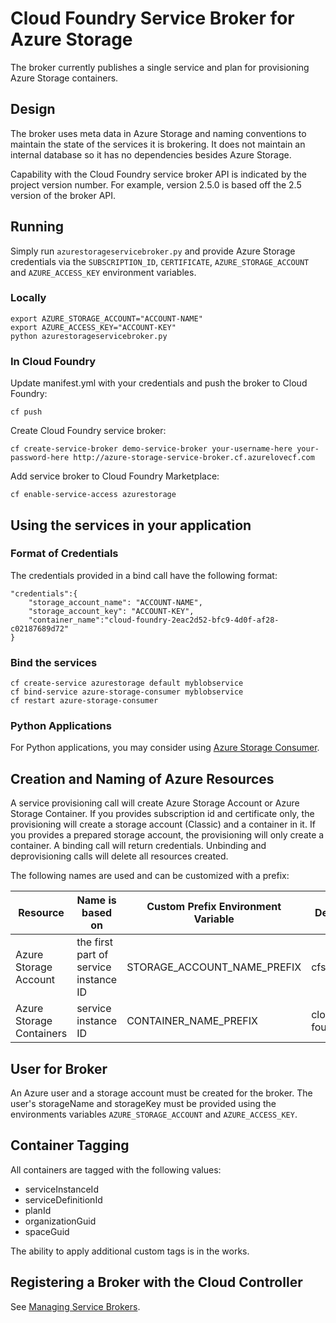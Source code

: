 # Cloud Foundry Service Broker for Azure Storage

The broker currently publishes a single service and plan for provisioning Azure Storage containers. 

## Design

The broker uses meta data in Azure Storage and naming conventions to maintain the state of the services it is brokering. It does not maintain an internal database so it has no dependencies besides Azure Storage.

Capability with the Cloud Foundry service broker API is indicated by the project version number. For example, version 2.5.0 is based off the 2.5 version of the broker API.

## Running

Simply run `azurestorageservicebroker.py` and provide Azure Storage credentials via the `SUBSCRIPTION_ID`, `CERTIFICATE`, `AZURE_STORAGE_ACCOUNT` and `AZURE_ACCESS_KEY` environment variables.

### Locally

```
export AZURE_STORAGE_ACCOUNT="ACCOUNT-NAME"
export AZURE_ACCESS_KEY="ACCOUNT-KEY"
python azurestorageservicebroker.py
```

### In Cloud Foundry

Update manifest.yml with your credentials and push the broker to Cloud Foundry:
```
cf push
```

Create Cloud Foundry service broker:
```
cf create-service-broker demo-service-broker your-username-here your-password-here http://azure-storage-service-broker.cf.azurelovecf.com
```

Add service broker to Cloud Foundry Marketplace:
```
cf enable-service-access azurestorage
```

## Using the services in your application

### Format of Credentials

The credentials provided in a bind call have the following format:

```
"credentials":{
    "storage_account_name": "ACCOUNT-NAME",
    "storage_account_key": "ACCOUNT-KEY",
    "container_name":"cloud-foundry-2eac2d52-bfc9-4d0f-af28-c02187689d72"
}
```

### Bind the services
```
cf create-service azurestorage default myblobservice
cf bind-service azure-storage-consumer myblobservice
cf restart azure-storage-consumer
```

### Python Applications

For Python applications, you may consider using [Azure Storage Consumer](https://github.com/bingosummer/azure-storage-consumer).

## Creation and Naming of Azure Resources

A service provisioning call will create Azure Storage Account or Azure Storage Container. If you provides subscription id and certificate only, the provisioning will create a storage account (Classic) and a container in it. If you provides a prepared storage account, the provisioning will only create a container. A binding call will return credentials. Unbinding and deprovisioning calls will delete all resources created.

The following names are used and can be customized with a prefix:

Resource         | Name is based on     | Custom Prefix Environment Variable  | Default Prefix    | Example Name  
-----------------|----------------------|-------------------------------------|-------------------|---------------
Azure Storage Account | the first part of service instance ID | STORAGE_ACCOUNT_NAME_PREFIX | cfservicebroker | cfservicebroker2eac2d52
Azure Storage Containers | service instance ID | CONTAINER_NAME_PREFIX | cloud-foundry- | cloud-foundry-2eac2d52-bfc9-4d0f-af28-c02187689d72

## User for Broker

An Azure user and a storage account must be created for the broker. The user's storageName and storageKey must be provided using the environments variables `AZURE_STORAGE_ACCOUNT` and `AZURE_ACCESS_KEY`.

## Container Tagging

All containers are tagged with the following values:
* serviceInstanceId
* serviceDefinitionId
* planId
* organizationGuid
* spaceGuid

The ability to apply additional custom tags is in the works.

## Registering a Broker with the Cloud Controller

See [Managing Service Brokers](http://docs.cloudfoundry.org/services/managing-service-brokers.html).
